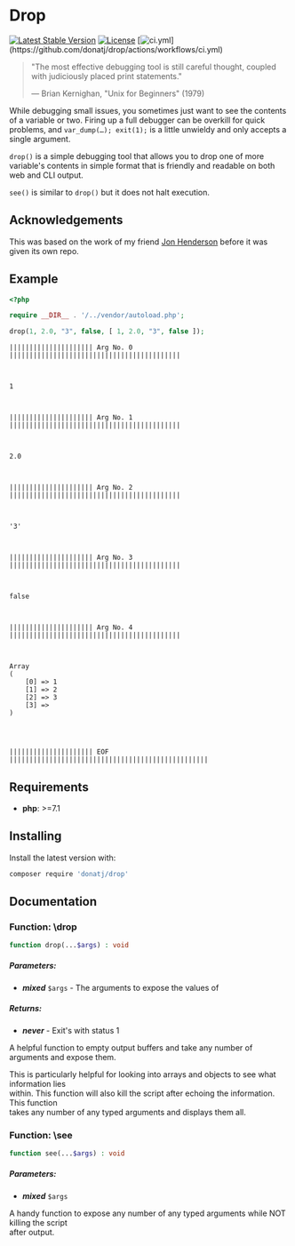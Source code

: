 # Drop

[![Latest Stable Version](https://poser.pugx.org/donatj/drop/version)](https://packagist.org/packages/donatj/drop)
[![License](https://poser.pugx.org/donatj/drop/license)](https://packagist.org/packages/donatj/drop)
[![ci.yml](https://github.com/donatj/drop/actions/workflows/ci.yml/badge.svg?)](https://github.com/donatj/drop/actions/workflows/ci.yml)


> "The most effective debugging tool is still careful thought, coupled with judiciously placed print statements."
>
> — Brian Kernighan, "Unix for Beginners" (1979)
			

While debugging small issues, you sometimes just want to see the contents of a variable or two. Firing up a full debugger can be overkill for quick problems, and `var_dump(…); exit(1);` is a little unwieldy and only accepts a single argument.

`drop()` is a simple debugging tool that allows you to drop one of more variable's contents in simple format that is friendly and readable on both web and CLI output.

`see()` is similar to `drop()` but it does not halt execution.
			

## Acknowledgements

This was based on the work of my friend [Jon Henderson](https://github.com/henderjon/drop) before it was given its own repo.

## Example

```php
<?php

require __DIR__ . '/../vendor/autoload.php';

drop(1, 2.0, "3", false, [ 1, 2.0, "3", false ]);

```

```
||||||||||||||||||||| Arg No. 0  |||||||||||||||||||||||||||||||||||||||||||



1



||||||||||||||||||||| Arg No. 1  |||||||||||||||||||||||||||||||||||||||||||



2.0



||||||||||||||||||||| Arg No. 2  |||||||||||||||||||||||||||||||||||||||||||



'3'



||||||||||||||||||||| Arg No. 3  |||||||||||||||||||||||||||||||||||||||||||



false



||||||||||||||||||||| Arg No. 4  |||||||||||||||||||||||||||||||||||||||||||



Array
(
    [0] => 1
    [1] => 2
    [2] => 3
    [3] =>
)




||||||||||||||||||||| EOF ||||||||||||||||||||||||||||||||||||||||||||||||||

```

## Requirements

- **php**: >=7.1

## Installing

Install the latest version with:

```bash
composer require 'donatj/drop'
```

## Documentation

### Function: \drop

```php
function drop(...$args) : void
```

##### Parameters:

- ***mixed*** `$args` - The arguments to expose the values of

##### Returns:

- ***never*** - Exit's with status 1

A helpful function to empty output buffers and take any number of arguments and expose them.  
  
This is particularly helpful for looking into arrays and objects to see what information lies  
within. This function will also kill the script after echoing the information. This function  
takes any number of any typed arguments and displays them all.

### Function: \see

```php
function see(...$args) : void
```

##### Parameters:

- ***mixed*** `$args`

A handy function to expose any number of any typed arguments while NOT killing the script  
after output.
